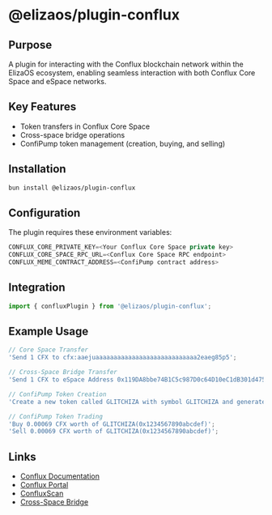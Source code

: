 # @elizaos/plugin-conflux

## Purpose

A plugin for interacting with the Conflux blockchain network within the ElizaOS ecosystem, enabling seamless interaction with both Conflux Core Space and eSpace networks.

## Key Features

- Token transfers in Conflux Core Space
- Cross-space bridge operations
- ConfiPump token management (creation, buying, and selling)

## Installation

```bash
bun install @elizaos/plugin-conflux
```

## Configuration

The plugin requires these environment variables:

```typescript
CONFLUX_CORE_PRIVATE_KEY=<Your Conflux Core Space private key>
CONFLUX_CORE_SPACE_RPC_URL=<Conflux Core Space RPC endpoint>
CONFLUX_MEME_CONTRACT_ADDRESS=<ConfiPump contract address>
```

## Integration

```typescript
import { confluxPlugin } from '@elizaos/plugin-conflux';
```

## Example Usage

```typescript
// Core Space Transfer
'Send 1 CFX to cfx:aaejuaaaaaaaaaaaaaaaaaaaaaaaaaaaa2eaeg85p5';

// Cross-Space Bridge Transfer
'Send 1 CFX to eSpace Address 0x119DA8bbe74B1C5c987D0c64D10eC1dB301d4752';

// ConfiPump Token Creation
'Create a new token called GLITCHIZA with symbol GLITCHIZA and generate a description about it';

// ConfiPump Token Trading
'Buy 0.00069 CFX worth of GLITCHIZA(0x1234567890abcdef)';
'Sell 0.00069 CFX worth of GLITCHIZA(0x1234567890abcdef)';
```

## Links

- [Conflux Documentation](https://developer.confluxnetwork.org/)
- [Conflux Portal](https://portal.confluxnetwork.org/)
- [ConfluxScan](https://confluxscan.io/)
- [Cross-Space Bridge](https://bridge.confluxnetwork.org/)
